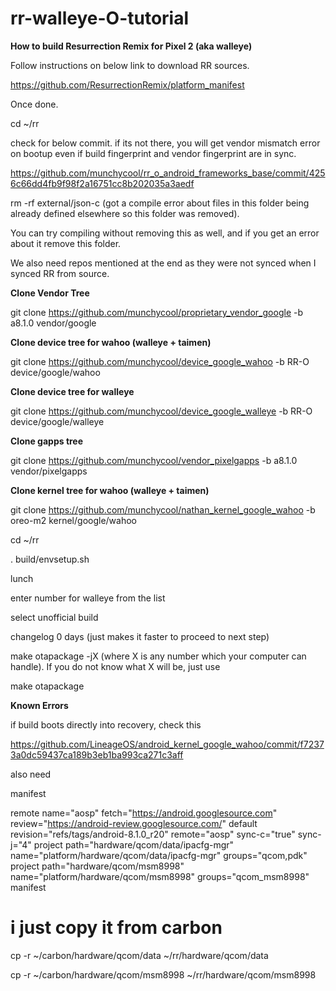 # rr-walleye-O-tutorial

**How to build Resurrection Remix for Pixel 2 (aka walleye)**

Follow instructions on below link to download RR sources.

https://github.com/ResurrectionRemix/platform_manifest

Once done. 

cd ~/rr

check for below commit. if its not there, you will get vendor mismatch error on bootup even if build fingerprint and vendor fingerprint are in sync. 

https://github.com/munchycool/rr_o_android_frameworks_base/commit/4256c66dd4fb9f98f2a16751cc8b202035a3aedf  

rm -rf external/json-c (got a compile error about files in this folder being already defined elsewhere so this folder was removed). 

You can try compiling without removing this as well, and if you get an error about it remove this folder.

We also need repos mentioned at the end as they were not synced when I synced RR from source.


**Clone Vendor Tree**

git clone https://github.com/munchycool/proprietary_vendor_google -b a8.1.0 vendor/google

**Clone device tree for wahoo (walleye + taimen)**

git clone https://github.com/munchycool/device_google_wahoo -b RR-O device/google/wahoo

**Clone device tree for walleye**

git clone https://github.com/munchycool/device_google_walleye -b RR-O device/google/walleye

**Clone gapps tree**

git clone https://github.com/munchycool/vendor_pixelgapps -b a8.1.0 vendor/pixelgapps

**Clone kernel tree for wahoo (walleye + taimen)**

git clone https://github.com/munchycool/nathan_kernel_google_wahoo -b oreo-m2 kernel/google/wahoo

cd ~/rr

. build/envsetup.sh

lunch

enter number for walleye from the list

select unofficial build

changelog 0 days (just makes it faster to proceed to next step)

make otapackage -jX (where X is any number which your computer can handle). If you do not know what X will be, just use

make otapackage

**Known Errors**

if build boots directly into recovery, check this

https://github.com/LineageOS/android_kernel_google_wahoo/commit/f72373a0dc59437ca189b3eb1ba993ca271c3aff

also need 

manifest

  remote  name="aosp"
           fetch="https://android.googlesource.com"
           review="https://android-review.googlesource.com/" 
  default revision="refs/tags/android-8.1.0_r20"
           remote="aosp"
           sync-c="true"
           sync-j="4" 
  project path="hardware/qcom/data/ipacfg-mgr" name="platform/hardware/qcom/data/ipacfg-mgr" groups="qcom,pdk" 
  project path="hardware/qcom/msm8998" name="platform/hardware/qcom/msm8998" groups="qcom_msm8998" 
manifest


# i just copy it from carbon 

cp -r ~/carbon/hardware/qcom/data ~/rr/hardware/qcom/data


cp -r ~/carbon/hardware/qcom/msm8998 ~/rr/hardware/qcom/msm8998

